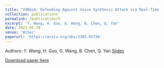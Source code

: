 ```yaml
---
title: "VSMask: Defending Against Voice Synthesis Attack via Real-Time Predictive Perturbation"
collection: publications
permalink: /publication/5
excerpt: 'Y. Wang, H. Guo, G. Wang, B. Chen, Q. Yan'
date: 2023-05-28
venue: 'WiSec'
paperurl: 'https://arxiv.org/abs/2305.05736'
---
```

Authors: _Y. Wang_, H. Guo, G. Wang, B. Chen, Q. Yan
[Slides](https://yuandaw.github.io//files/VSMASK.pdf)

[Download paper here](https://arxiv.org/abs/2305.05736)